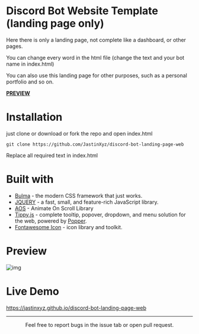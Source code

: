 # Discord Bot Website Template (landing page only)

Here there is only a landing page, not complete like a dashboard, or other pages.

You can change every word in the html file (change the text and your bot name in index.html)

You can also use this landing page for other purposes, such as a personal portfolio and so on.

[**PREVIEW**](#preview)

# Installation
just clone or download or fork the repo and open index.html

```cli
git clone https://github.com/JastinXyz/discord-bot-landing-page-web
```

Replace all required text in index.html

# Built with
- [Bulma](https://bulma.io) - the modern CSS framework that just works.
- [JQUERY](https://jquery.com) - a fast, small, and feature-rich JavaScript library.
- [AOS](https://michalsnik.github.io/aos/) - Animate On Scroll Library
- [Tippy.js](https://atomiks.github.io/tippyjs/) - complete tooltip, popover, dropdown, and menu solution for the web, powered by [Popper](https://popper.js.org/).
- [Fontawesome Icon](https://fontawesome.com) - icon library and toolkit.

# Preview

![img](/ss/screenshoot-full.png)

# Live Demo

https://jastinxyz.github.io/discord-bot-landing-page-web

<hr/>
<div align="center">
Feel free to report bugs in the issue tab or open pull request.
</div>
